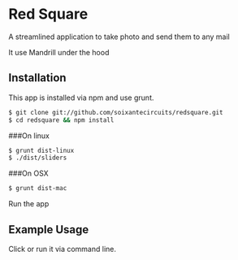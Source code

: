 # Red Square

A streamlined application to take photo and send them to any mail

It use Mandrill under the hood


## Installation

This app is installed via npm and use grunt.

``` bash
$ git clone git://github.com/soixantecircuits/redsquare.git
$ cd redsquare && npm install
```

###On linux

```bash
$ grunt dist-linux
$ ./dist/sliders
```

###On OSX

```bash
$ grunt dist-mac
```
Run the app


## Example Usage
Click or run it via command line.
